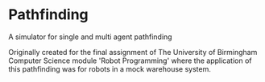 # Pathfinding
A simulator for single and multi agent pathfinding

Originally created for the final assignment of The University of Birmingham Computer Science module 'Robot Programming' where the application of this pathfinding was for robots in a mock warehouse system.

